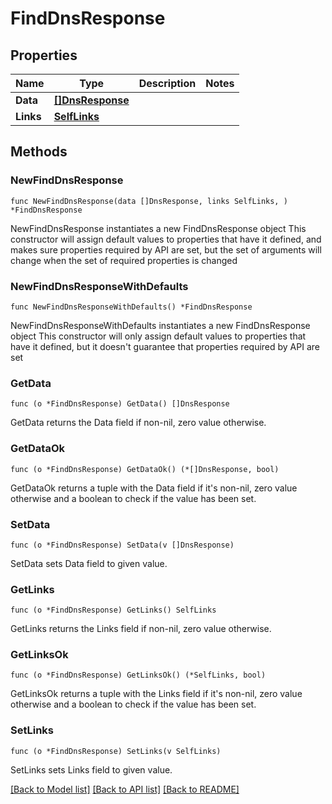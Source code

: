 # FindDnsResponse

## Properties

Name | Type | Description | Notes
------------ | ------------- | ------------- | -------------
**Data** | [**[]DnsResponse**](DnsResponse.md) |  | 
**Links** | [**SelfLinks**](SelfLinks.md) |  | 

## Methods

### NewFindDnsResponse

`func NewFindDnsResponse(data []DnsResponse, links SelfLinks, ) *FindDnsResponse`

NewFindDnsResponse instantiates a new FindDnsResponse object
This constructor will assign default values to properties that have it defined,
and makes sure properties required by API are set, but the set of arguments
will change when the set of required properties is changed

### NewFindDnsResponseWithDefaults

`func NewFindDnsResponseWithDefaults() *FindDnsResponse`

NewFindDnsResponseWithDefaults instantiates a new FindDnsResponse object
This constructor will only assign default values to properties that have it defined,
but it doesn't guarantee that properties required by API are set

### GetData

`func (o *FindDnsResponse) GetData() []DnsResponse`

GetData returns the Data field if non-nil, zero value otherwise.

### GetDataOk

`func (o *FindDnsResponse) GetDataOk() (*[]DnsResponse, bool)`

GetDataOk returns a tuple with the Data field if it's non-nil, zero value otherwise
and a boolean to check if the value has been set.

### SetData

`func (o *FindDnsResponse) SetData(v []DnsResponse)`

SetData sets Data field to given value.


### GetLinks

`func (o *FindDnsResponse) GetLinks() SelfLinks`

GetLinks returns the Links field if non-nil, zero value otherwise.

### GetLinksOk

`func (o *FindDnsResponse) GetLinksOk() (*SelfLinks, bool)`

GetLinksOk returns a tuple with the Links field if it's non-nil, zero value otherwise
and a boolean to check if the value has been set.

### SetLinks

`func (o *FindDnsResponse) SetLinks(v SelfLinks)`

SetLinks sets Links field to given value.



[[Back to Model list]](../README.md#documentation-for-models) [[Back to API list]](../README.md#documentation-for-api-endpoints) [[Back to README]](../README.md)


